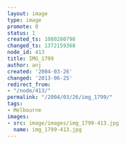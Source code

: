 ```yaml
---
layout: image
type: image
promote: 0
status: 1
created_ts: 1080280798
changed_ts: 1372159368
node_id: 413
title: IMG_1799
author: anj
created: '2004-03-26'
changed: '2013-06-25'
redirect_from:
- "/node/413/"
permalink: "/2004/03/26/img_1799/"
tags:
- Melbourne
images:
- src: image/images/img_1799-413.jpg
  name: img_1799-413.jpg
---
```


